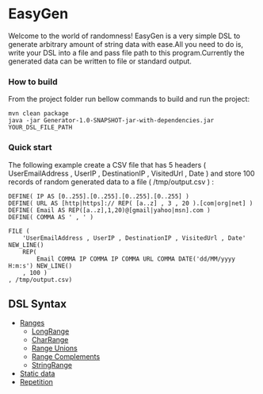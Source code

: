 # EasyGen
Welcome to the world of randomness! EasyGen is a very simple DSL to generate arbitrary amount of string data with ease.All you need 
to do is, write your DSL into a file and pass file path to this program.Currently the generated data can be written to file or standard output. 

### How to build
From the project folder run bellow commands to build and run the project:
```
mvn clean package
java -jar Generator-1.0-SNAPSHOT-jar-with-dependencies.jar YOUR_DSL_FILE_PATH
```
### Quick start
The following example create a CSV file that has 5 headers ( UserEmailAddress , UserIP , DestinationIP , VisitedUrl , Date ) and store 100 records of random generated data to a file ( /tmp/output.csv ) :
```
DEFINE( IP AS [0..255].[0..255].[0..255].[0..255] )
DEFINE( URL AS [http|https]:// REP( [a..z] , 3 , 20 ).[com|org|net] )
DEFINE( Email AS REP([a..z],1,20)@[gmail|yahoo|msn].com )
DEFINE( COMMA AS ' , ' )

FILE (
	'UserEmailAddress , UserIP , DestinationIP , VisitedUrl , Date' NEW_LINE()
	REP(
		Email COMMA IP COMMA IP COMMA URL COMMA DATE('dd/MM/yyyy H:m:s') NEW_LINE()	
	, 100 )
, /tmp/output.csv)
```

## DSL Syntax
* [Ranges](https://github.com/mostafa-asg/EasyGen/wiki/Ranges)
    * [LongRange](https://github.com/mostafa-asg/EasyGen/wiki/LongRange)
    * [CharRange](https://github.com/mostafa-asg/EasyGen/wiki/CharRange)
    * [Range Unions](https://github.com/mostafa-asg/EasyGen/wiki/Range-Unions)
    * [Range Complements](https://github.com/mostafa-asg/EasyGen/wiki/Range-Complements)
    * [StringRange](https://github.com/mostafa-asg/EasyGen/wiki/StringRange)
* [Static data](https://github.com/mostafa-asg/EasyGen/wiki/Static-data)    
* [Repetition](https://github.com/mostafa-asg/EasyGen/wiki/Repetition)     
